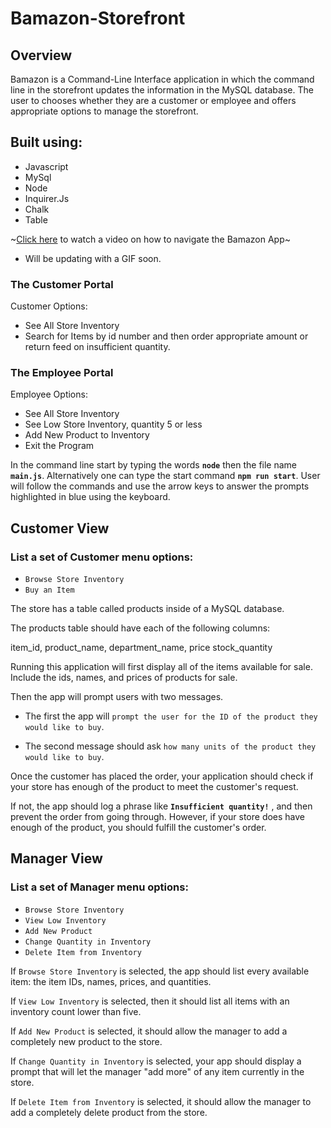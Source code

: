 # Bamazon-Storefront
## Overview
Bamazon is a Command-Line Interface application in which the command line in the storefront updates the information in the MySQL database. The user to chooses whether they are a customer or employee and offers appropriate options to manage the storefront. 

## Built using: ##
- Javascript
- MySql
- Node
- Inquirer.Js
- Chalk
- Table

~[Click here](https://drive.google.com/file/d/1Dt1Ds9Y2sGi4SZffwq3Vv4DRcR4KoXeP/view) to watch a video on how to navigate the Bamazon App~

- Will be updating with a GIF soon.

### The Customer Portal ###
Customer Options: 
- See All Store Inventory
- Search for Items by id number and then order appropriate amount or return feed on insufficient quantity.

### The Employee Portal ###
Employee Options: 
- See All Store Inventory 
- See Low Store Inventory, quantity 5 or less
- Add New Product to Inventory
- Exit the Program

In the command line start by typing the words **`node`** then the file name **`main.js`**. Alternatively one can type the start command **`npm run start`**.  User will follow the commands and use the arrow keys to answer the prompts highlighted in blue using the keyboard. 

## Customer View ##

### List a set of Customer menu options: ###

- `Browse Store Inventory`
- `Buy an Item`

The store has a table called products inside of a MySQL database.

The products table should have each of the following columns:

item_id, product_name, department_name, price stock_quantity 

 Running this application will first display all of the items available for sale. Include the ids, names, and prices of products for sale.

Then the app will prompt users with two messages.

- The first the app will `prompt the user for the ID of the product they would like to buy`.

- The second message should ask `how many units of the product they would like to buy`.

Once the customer has placed the order, your application should check if your store has enough of the product to meet the customer's request.

If not, the app should log a phrase like **`Insufficient quantity!`** , and then prevent the order from going through.
However, if your store does have enough of the product, you should fulfill the customer's order.

## Manager View ##

### List a set of Manager menu options: ###

- `Browse Store Inventory`
- `View Low Inventory`
- `Add New Product`
- `Change Quantity in Inventory`
- `Delete Item from Inventory`

If `Browse Store Inventory` is selected, the app should list every available item: the item IDs, names, prices, and quantities.

If `View Low Inventory` is selected, then it should list all items with an inventory count lower than five.

If `Add New Product` is selected, it should allow the manager to add a completely new product to the store.

If `Change Quantity in Inventory` is selected, your app should display a prompt that will let the manager "add more" of any item currently in the store.

If `Delete Item from Inventory` is selected, it should allow the manager to add a completely delete product from the store.

